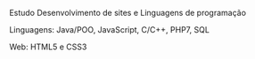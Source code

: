 &nbsp;
Estudo Desenvolvimento de sites e Linguagens de programação

&nbsp;
Linguagens: Java/POO, JavaScript, C/C++, PHP7, SQL

&nbsp;
Web: HTML5 e CSS3

